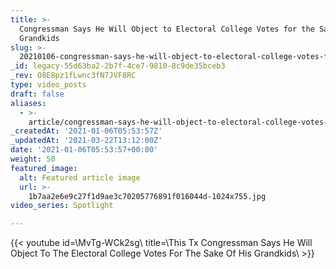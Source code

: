 ```yaml
---
title: >-
  Congressman Says He Will Object to Electoral College Votes for the Sake of His
  Grandkids
slug: >-
  20210106-congressman-says-he-will-object-to-electoral-college-votes-for-the-sake-of-his-grandkids
_id: legacy-55d63ba2-2b7f-4ce7-9810-8c9de35bceb3
_rev: O8E8pz1fLwnc3fN7JVF8RC
type: video_posts
draft: false
aliases:
  - >-
    article/congressman-says-he-will-object-to-electoral-college-votes-for-the-sake-of-his-grandkids/
_createdAt: '2021-01-06T05:53:57Z'
_updatedAt: '2021-03-22T13:12:00Z'
date: '2021-01-06T05:53:57+00:00'
weight: 50
featured_image:
  alt: Featured article image
  url: >-
    1b7aa2e6e9c27f1d9ae3c70205776891f016044d-1024x755.jpg
video_series: Spotlight

---
```

{{< youtube id=\MvTg-WCk2sg\ title=\This Tx Congressman Says He Will Object To The Electoral College Votes For The Sake Of His Grandkids\ >}}